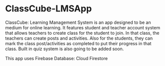 # ClassCube-LMSApp

ClassCube: Learning Management System is an app designed to be an medium for online learning.
It features student and teacher account system that allows teachers to create class for the student to join. In that class, the teachers can create posts and activities. 
Also for the students, they can mark the class post/activities as completed to put their progress in that class. Built in quiz system is also going to be added soon.

This app uses Firebase Database: Cloud Firestore
